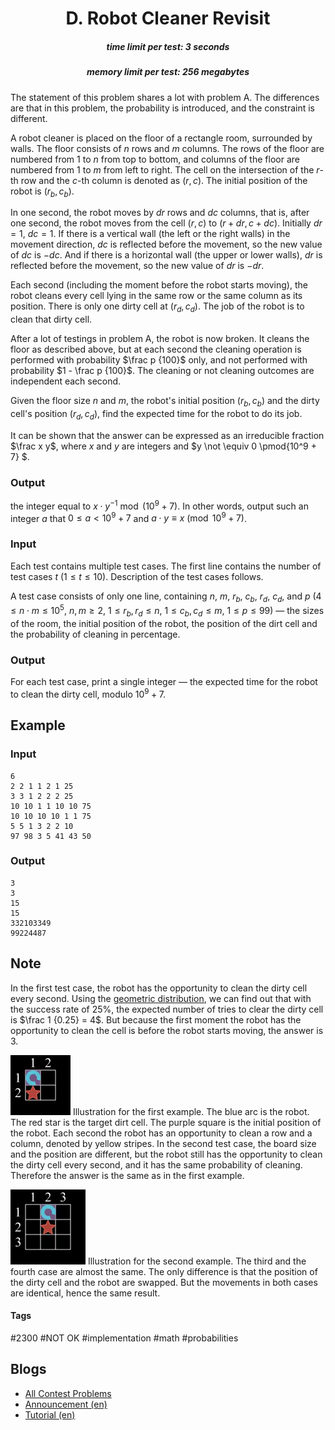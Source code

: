 <h1 style='text-align: center;'> D. Robot Cleaner Revisit</h1>

<h5 style='text-align: center;'>time limit per test: 3 seconds</h5>
<h5 style='text-align: center;'>memory limit per test: 256 megabytes</h5>

The statement of this problem shares a lot with problem A. The differences are that in this problem, the probability is introduced, and the constraint is different.

A robot cleaner is placed on the floor of a rectangle room, surrounded by walls. The floor consists of $n$ rows and $m$ columns. The rows of the floor are numbered from $1$ to $n$ from top to bottom, and columns of the floor are numbered from $1$ to $m$ from left to right. The cell on the intersection of the $r$-th row and the $c$-th column is denoted as $(r,c)$. The initial position of the robot is $(r_b, c_b)$.

In one second, the robot moves by $dr$ rows and $dc$ columns, that is, after one second, the robot moves from the cell $(r, c)$ to $(r + dr, c + dc)$. Initially $dr = 1$, $dc = 1$. If there is a vertical wall (the left or the right walls) in the movement direction, $dc$ is reflected before the movement, so the new value of $dc$ is $-dc$. And if there is a horizontal wall (the upper or lower walls), $dr$ is reflected before the movement, so the new value of $dr$ is $-dr$.

Each second (including the moment before the robot starts moving), the robot cleans every cell lying in the same row or the same column as its position. There is only one dirty cell at $(r_d, c_d)$. The job of the robot is to clean that dirty cell. 

After a lot of testings in problem A, the robot is now broken. It cleans the floor as described above, but at each second the cleaning operation is performed with probability $\frac p {100}$ only, and not performed with probability $1 - \frac p {100}$. The cleaning or not cleaning outcomes are independent each second.

Given the floor size $n$ and $m$, the robot's initial position $(r_b, c_b)$ and the dirty cell's position $(r_d, c_d)$, find the expected time for the robot to do its job.

It can be shown that the answer can be expressed as an irreducible fraction $\frac x y$, where $x$ and $y$ are integers and $y \not \equiv 0 \pmod{10^9 + 7} $. 
### Output

 the integer equal to $x \cdot y^{-1} \bmod (10^9 + 7)$. In other words, output such an integer $a$ that $0 \le a < 10^9 + 7$ and $a \cdot y \equiv x \pmod {10^9 + 7}$.

### Input

Each test contains multiple test cases. The first line contains the number of test cases $t$ ($1 \le t \le 10$). Description of the test cases follows.

A test case consists of only one line, containing $n$, $m$, $r_b$, $c_b$, $r_d$, $c_d$, and $p$ ($4 \le n \cdot m \le 10^5$, $n, m \ge 2$, $1 \le r_b, r_d \le n$, $1 \le c_b, c_d \le m$, $1 \le p \le 99$) — the sizes of the room, the initial position of the robot, the position of the dirt cell and the probability of cleaning in percentage.

### Output

For each test case, print a single integer — the expected time for the robot to clean the dirty cell, modulo $10^9 + 7$.

## Example

### Input


```text
6
2 2 1 1 2 1 25
3 3 1 2 2 2 25
10 10 1 1 10 10 75
10 10 10 10 1 1 75
5 5 1 3 2 2 10
97 98 3 5 41 43 50
```
### Output


```text
3
3
15
15
332103349
99224487
```
## Note

In the first test case, the robot has the opportunity to clean the dirty cell every second. Using the [geometric distribution](https://en.wikipedia.org/wiki/Geometric_distribution), we can find out that with the success rate of $25\%$, the expected number of tries to clear the dirty cell is $\frac 1 {0.25} = 4$. But because the first moment the robot has the opportunity to clean the cell is before the robot starts moving, the answer is $3$.

 ![](images/0c6d2e2daa536fb2850ab47e99c5d601bc7d46df.png) Illustration for the first example. The blue arc is the robot. The red star is the target dirt cell. The purple square is the initial position of the robot. Each second the robot has an opportunity to clean a row and a column, denoted by yellow stripes. In the second test case, the board size and the position are different, but the robot still has the opportunity to clean the dirty cell every second, and it has the same probability of cleaning. Therefore the answer is the same as in the first example.

 ![](images/f3ef67cfa056fd84d5c6d8ef3cc518acadf36ea7.png) Illustration for the second example. The third and the fourth case are almost the same. The only difference is that the position of the dirty cell and the robot are swapped. But the movements in both cases are identical, hence the same result.



#### Tags 

#2300 #NOT OK #implementation #math #probabilities 

## Blogs
- [All Contest Problems](../Codeforces_Round_763_(Div._2).md)
- [Announcement (en)](../blogs/Announcement_(en).md)
- [Tutorial (en)](../blogs/Tutorial_(en).md)
